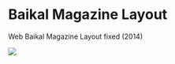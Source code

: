 # Baikal Magazine Layout
Web Baikal Magazine Layout fixed (2014)

![](https://lh3.googleusercontent.com/vSaau6ulClRpPZW5xJvpf5k6uzPc2HUsRf340bldhtTTK8JXH1vSp3JqzOGld3k-MzSjhKeD_kFfTcR1O-1DbYv9Lakilf9m2ZHOJWHRSS3f6cHLDpHksmChqcOw1awEkNsSON-4wygpm8aIc5LRuBRu5TDZ5Vqtk_jXLgCI5kmhqUD6jLNQg6zEAiv2wCU0iX_nTUZlTRkWNUJV64cO2L7tLCfHeJZgIQleQ4n0L7MhF8XClKoNPpNT-HBiKqor5eevCzK_R92xzD-Y6ksEb9iQnxJ-Jx-t_jH9s8AayHw4gwlAWNvEpxm6tSS6fuO0DKHLWQ4ww_F8pTXxaMV_cpvn_0_SEsCcwKdebQB-N8gGZKpTNQ-Cjto6ATW5HEXhOiQKtZX99TnYWC9PEHC9UcQjW0TsLkZ3jLrq6510pK0cQYzqpcad2_MYtIhZ5R1rmfdcqtbg_pIO0DCtUSzUfh4fG_JMThpb6T0NiRNthhBoVZf6Ir7RNOkH0KMCSHnxX_DQ3riWdL5MUJ1k4dELX51LgSoVzrXCks0KHWra4zqYMb1QJ2L7XThGo0sz_0Gu6aAZkpo1-wkMelEu0rTaQKOuWLju_Wg6Hv4nJG7YjvNyj7Nbbg=w237-h780-no)
